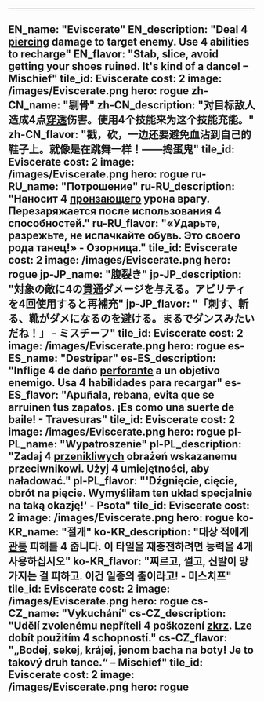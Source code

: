 ---

EN_name: "Eviscerate"
EN_description: "Deal 4 <u>piercing</u> damage to target enemy. Use 4 abilities to recharge"
EN_flavor: "Stab, slice, avoid getting your shoes ruined. It's kind of a dance!  – Mischief"
tile_id: Eviscerate
cost: 2
image: /images/Eviscerate.png
hero: rogue
zh-CN_name: "剔骨"
zh-CN_description: "对目标敌人造成4点<u>穿透</u>伤害。使用4个技能来为这个技能充能。"
zh-CN_flavor: "戳，砍，一边还要避免血沾到自己的鞋子上。就像是在跳舞一样！——捣蛋鬼"
tile_id: Eviscerate
cost: 2
image: /images/Eviscerate.png
hero: rogue
ru-RU_name: "Потрошение"
ru-RU_description: "Наносит 4 <u>пронзающего</u> урона врагу. Перезаряжается после использования 4 способностей."
ru-RU_flavor: "«Ударьте, разрежьте, не испачкайте обувь. Это своего рода танец!» - Озорница."
tile_id: Eviscerate
cost: 2
image: /images/Eviscerate.png
hero: rogue
jp-JP_name: "腹裂き"
jp-JP_description: "対象の敵に4の<u>貫通</u>ダメージを与える。アビリティを4回使用すると再補充"
jp-JP_flavor: "「刺す、斬る、靴がダメになるのを避ける。まるでダンスみたいだね！」 - ミスチーフ"
tile_id: Eviscerate
cost: 2
image: /images/Eviscerate.png
hero: rogue
es-ES_name: "Destripar"
es-ES_description: "Inflige 4 de daño <u>perforante</u> a un objetivo enemigo. Usa 4 habilidades para recargar"
es-ES_flavor: "Apuñala, rebana, evita que se arruinen tus zapatos. ¡Es como una suerte de baile! - Travesuras"
tile_id: Eviscerate
cost: 2
image: /images/Eviscerate.png
hero: rogue
pl-PL_name: "Wypatroszenie"
pl-PL_description: "Zadaj 4 <u>przenikliwych</u> obrażeń wskazanemu przeciwnikowi. Użyj 4 umiejętności, aby naładować."
pl-PL_flavor: "'Dźgnięcie, cięcie, obrót na pięcie. Wymyśliłam ten układ specjalnie na taką okazję!' - Psota"
tile_id: Eviscerate
cost: 2
image: /images/Eviscerate.png
hero: rogue
ko-KR_name: "절개"
ko-KR_description: "대상 적에게 <u>관통</u> 피해를 4 줍니다. 이 타일을 재충전하려면 능력을 4개 사용하십시오"
ko-KR_flavor: "찌르고, 썰고, 신발이 망가지는 걸 피하고. 이건 일종의 춤이라고! - 미스치프"
tile_id: Eviscerate
cost: 2
image: /images/Eviscerate.png
hero: rogue
cs-CZ_name: "Vykuchání"
cs-CZ_description: "Udělí zvolenému nepříteli 4 poškození <u>zkrz</u>. Lze dobít použitím 4 schopností."
cs-CZ_flavor: "„Bodej, sekej, krájej, jenom bacha na boty! Je to takový druh tance.“ – Mischief"
tile_id: Eviscerate
cost: 2
image: /images/Eviscerate.png
hero: rogue
---